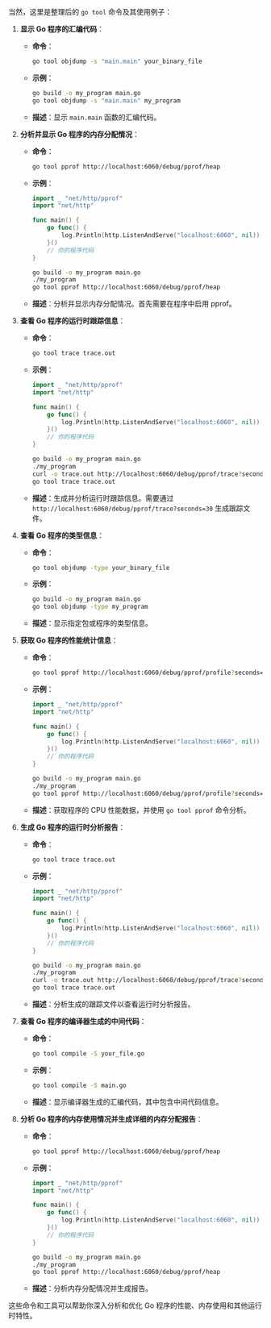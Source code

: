 当然，这里是整理后的 `go tool` 命令及其使用例子：

1. **显示 Go 程序的汇编代码**：
   - **命令**：
     ```bash
     go tool objdump -s "main.main" your_binary_file
     ```
   - **示例**：
     ```bash
     go build -o my_program main.go
     go tool objdump -s "main.main" my_program
     ```
   - **描述**：显示 `main.main` 函数的汇编代码。

2. **分析并显示 Go 程序的内存分配情况**：
   - **命令**：
     ```bash
     go tool pprof http://localhost:6060/debug/pprof/heap
     ```
   - **示例**：
     ```go
     import _ "net/http/pprof"
     import "net/http"
     
     func main() {
         go func() {
             log.Println(http.ListenAndServe("localhost:6060", nil))
         }()
         // 你的程序代码
     }
     ```
     ```bash
     go build -o my_program main.go
     ./my_program
     go tool pprof http://localhost:6060/debug/pprof/heap
     ```
   - **描述**：分析并显示内存分配情况。首先需要在程序中启用 pprof。

3. **查看 Go 程序的运行时跟踪信息**：
   - **命令**：
     ```bash
     go tool trace trace.out
     ```
   - **示例**：
     ```go
     import _ "net/http/pprof"
     import "net/http"
     
     func main() {
         go func() {
             log.Println(http.ListenAndServe("localhost:6060", nil))
         }()
         // 你的程序代码
     }
     ```
     ```bash
     go build -o my_program main.go
     ./my_program
     curl -o trace.out http://localhost:6060/debug/pprof/trace?seconds=30
     go tool trace trace.out
     ```
   - **描述**：生成并分析运行时跟踪信息。需要通过 `http://localhost:6060/debug/pprof/trace?seconds=30` 生成跟踪文件。

4. **查看 Go 程序的类型信息**：
   - **命令**：
     ```bash
     go tool objdump -type your_binary_file
     ```
   - **示例**：
     ```bash
     go build -o my_program main.go
     go tool objdump -type my_program
     ```
   - **描述**：显示指定包或程序的类型信息。

5. **获取 Go 程序的性能统计信息**：
   - **命令**：
     ```bash
     go tool pprof http://localhost:6060/debug/pprof/profile?seconds=30
     ```
   - **示例**：
     ```go
     import _ "net/http/pprof"
     import "net/http"
     
     func main() {
         go func() {
             log.Println(http.ListenAndServe("localhost:6060", nil))
         }()
         // 你的程序代码
     }
     ```
     ```bash
     go build -o my_program main.go
     ./my_program
     go tool pprof http://localhost:6060/debug/pprof/profile?seconds=30
     ```
   - **描述**：获取程序的 CPU 性能数据，并使用 `go tool pprof` 命令分析。

6. **生成 Go 程序的运行时分析报告**：
   - **命令**：
     ```bash
     go tool trace trace.out
     ```
   - **示例**：
     ```go
     import _ "net/http/pprof"
     import "net/http"
     
     func main() {
         go func() {
             log.Println(http.ListenAndServe("localhost:6060", nil))
         }()
         // 你的程序代码
     }
     ```
     ```bash
     go build -o my_program main.go
     ./my_program
     curl -o trace.out http://localhost:6060/debug/pprof/trace?seconds=30
     go tool trace trace.out
     ```
   - **描述**：分析生成的跟踪文件以查看运行时分析报告。

7. **查看 Go 程序的编译器生成的中间代码**：
   - **命令**：
     ```bash
     go tool compile -S your_file.go
     ```
   - **示例**：
     ```bash
     go tool compile -S main.go
     ```
   - **描述**：显示编译器生成的汇编代码，其中包含中间代码信息。

8. **分析 Go 程序的内存使用情况并生成详细的内存分配报告**：
   - **命令**：
     ```bash
     go tool pprof http://localhost:6060/debug/pprof/heap
     ```
   - **示例**：
     ```go
     import _ "net/http/pprof"
     import "net/http"
     
     func main() {
         go func() {
             log.Println(http.ListenAndServe("localhost:6060", nil))
         }()
         // 你的程序代码
     }
     ```
     ```bash
     go build -o my_program main.go
     ./my_program
     go tool pprof http://localhost:6060/debug/pprof/heap
     ```
   - **描述**：分析内存分配情况并生成报告。

这些命令和工具可以帮助你深入分析和优化 Go 程序的性能、内存使用和其他运行时特性。